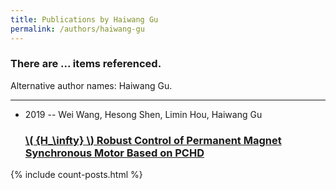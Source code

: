 ```yaml
---
title: Publications by Haiwang Gu
permalink: /authors/haiwang-gu
---
```


<h3 id="number-posts">There are ... items referenced.</h3>
<p id='info-authors'>Alternative author names: Haiwang Gu.</p>
<hr />
<ul class="post-list">
<li><span class='post-meta'>2019 -- Wei Wang, Hesong Shen, Limin Hou, Haiwang Gu</span><h3><a class='post-link' href="{{ site.baseurl }}/h-infty-robust-control-of-permanent-magnet-synchronous-motor-based-on-pchd">\( {H_\infty} \)  Robust Control of Permanent Magnet Synchronous Motor Based on PCHD</a></h3></li>

</ul>
{% include count-posts.html %}
